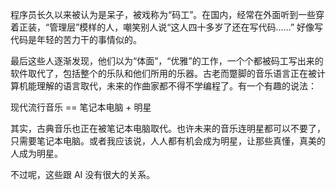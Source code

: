 程序员长久以来被认为是呆子，被戏称为“码工”。在国内，经常在外面听到一些穿着正装，“管理层”模样的人，嘲笑别人说“这人四十多岁了还在写代码……” 好像写代码是年轻的苦力干的事情似的。

最后这些人逐渐发现，他们以为“体面”，“优雅”的工作，一个个都被码工写出来的软件取代了，包括整个的乐队和他们所用的乐器。古老而蹩脚的音乐语言正在被计算机能理解的语言取代，未来的作曲家都不得不学编程了。有一个有趣的说法：

现代流行音乐 == 笔记本电脑 + 明星

其实，古典音乐也正在被笔记本电脑取代。也许未来的音乐连明星都可以不要了，只需要笔记本电脑。或者我应该说，人人都有机会成为明星，让那些真懂，真美的人成为明星。

不过呢，这些跟 AI 没有很大的关系。
